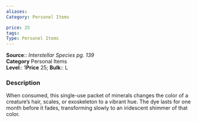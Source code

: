 ```yaml
---
aliases: 
Category: Personel Items

price: 25
tags: 
Type: Personel Items
---
```

**Source**:: _Interstellar Species pg. 139_  
**Category** Personal Items  
**Level**:: 1**Price** 25; **Bulk**:: L

### Description

When consumed, this single-use packet of minerals changes the color of a creature’s hair, scales, or exoskeleton to a vibrant hue. The dye lasts for one month before it fades, transforming slowly to an iridescent shimmer of that color.
